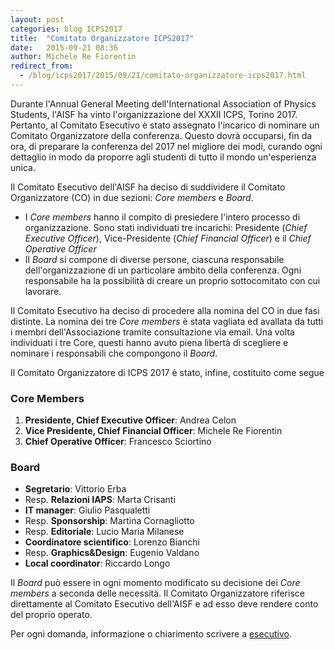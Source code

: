 ```yaml
---
layout: post
categories: blog ICPS2017
title:  "Comitato Organizzatore ICPS2017"
date:   2015-09-21 08:36
author: Michele Re Fiorentin
redirect_from:
  - /blog/icps2017/2015/09/21/comitato-organizzatore-icps2017.html
---
```


Durante l'Annual General Meeting dell'International Association of Physics Students, l'AISF ha vinto l'organizzazione del XXXII ICPS, Torino 2017. Pertanto, al Comitato Esecutivo è stato assegnato l'incarico di nominare un Comitato Organizzatore della conferenza. Questo dovrà occuparsi, fin da ora, di preparare la conferenza del 2017 nel migliore dei modi, curando ogni dettaglio in modo da proporre agli studenti di tutto il mondo un'esperienza unica.

Il Comitato Esecutivo dell'AISF ha deciso di suddividere il Comitato Organizzatore (CO) in due sezioni: _Core members_ e _Board_.


* I _Core members_ hanno il compito di presiedere l'intero processo di organizzazione. Sono stati individuati tre incarichi: Presidente (_Chief Executive Officer_), Vice-Presidente (_Chief Financial Officer_) e il _Chief Operative Officer_
* Il _Board_  si compone di diverse persone, ciascuna responsabile dell'organizzazione di un particolare ambito della conferenza. Ogni responsabile ha la possibilità di creare un proprio sottocomitato con cui lavorare.

Il Comitato Esecutivo ha deciso di procedere alla nomina del CO in due fasi distinte. La nomina dei tre _Core members_ è stata vagliata ed avallata da tutti i membri dell'Associazione tramite consultazione via email. Una volta individuati i tre Core, questi hanno avuto piena libertà di scegliere e nominare i responsabili che compongono il _Board_. 

Il Comitato Organizzatore di ICPS 2017 è stato, infine, costituito come segue

### Core Members

1. **Presidente, Chief Executive Officer**: Andrea Celon
2. **Vice Presidente, Chief Financial Officer**: Michele Re Fiorentin
3. **Chief Operative Officer**: Francesco Sciortino


### Board

+ **Segretario**: Vittorio Erba
+ Resp. **Relazioni IAPS**: Marta Crisanti
+ **IT manager**: Giulio Pasqualetti
+ Resp. **Sponsorship**: Martina Cornagliotto
+ Resp. **Editoriale**: Lucio Maria Milanese
+ **Coordinatore scientifico**: Lorenzo Bianchi
+ Resp. **Graphics&Design**: Eugenio Valdano
+ **Local coordinator**: Riccardo Longo

Il _Board_ può essere in ogni momento modificato su decisione dei _Core members_ a seconda delle necessità. Il Comitato Organizzatore riferisce direttamente al Comitato Esecutivo dell'AISF e ad esso deve rendere conto del proprio operato.

Per ogni domanda, informazione o chiarimento scrivere a [esecutivo](mailto:esecutivo&#64;&#97;&#105;&#45;&#115;&#102;&#46;&#105;&#116;).
